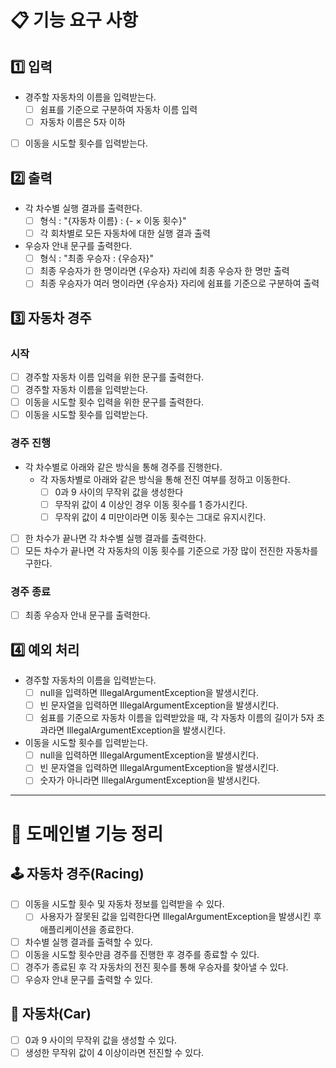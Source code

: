 # 📋 기능 요구 사항
## 1️⃣ 입력
- 경주할 자동차의 이름을 입력받는다.
    - [ ] 쉼표를 기준으로 구분하여 자동차 이름 입력
    - [ ] 자동차 이름은 5자 이하
- [ ] 이동을 시도할 횟수를 입력받는다.

## 2️⃣ 출력
- 각 차수별 실행 결과를 출력한다.
    - [ ] 형식 : "{자동차 이름} : {- $\times$ 이동 횟수}"
    - [ ] 각 회차별로 모든 자동차에 대한 실행 결과 출력
- 우승자 안내 문구를 출력한다.
    - [ ] 형식 : "최종 우승자 : {우승자}"
    - [ ] 최종 우승자가 한 명이라면 {우승자} 자리에 최종 우승자 한 명만 출력
    - [ ] 최종 우승자가 여러 명이라면 {우승자} 자리에 쉼표를 기준으로 구분하여 출력

## 3️⃣ 자동차 경주
### 시작
- [ ] 경주할 자동차 이름 입력을 위한 문구를 출력한다.
- [ ] 경주할 자동차 이름을 입력받는다.
- [ ] 이동을 시도할 횟수 입력을 위한 문구를 출력한다.
- [ ] 이동을 시도할 횟수를 입력받는다.

### 경주 진행
- 각 차수별로 아래와 같은 방식을 통해 경주를 진행한다.
    - 각 자동차별로 아래와 같은 방식을 통해 전진 여부를 정하고 이동한다.
        - [ ] 0과 9 사이의 무작위 값을 생성한다
        - [ ] 무작위 값이 4 이상인 경우 이동 횟수를 1 증가시킨다.
        - [ ] 무작위 값이 4 미만이라면 이동 횟수는 그대로 유지시킨다.
- [ ] 한 차수가 끝나면 각 차수별 실행 결과를 출력한다.
- [ ] 모든 차수가 끝나면 각 자동차의 이동 횟수를 기준으로 가장 많이 전진한 자동차를 구한다.

### 경주 종료
- [ ] 최종 우승자 안내 문구를 출력한다.

## 4️⃣ 예외 처리
- 경주할 자동차의 이름을 입력받는다.
    - [ ] null을 입력하면 IllegalArgumentException을 발생시킨다.
    - [ ] 빈 문자열을 입력하면 IllegalArgumentException을 발생시킨다.
    - [ ] 쉼표를 기준으로 자동차 이름을 입력받았을 때, 각 자동차 이름의 길이가 5자 초과라면 IllegalArgumentException을 발생시킨다.
- 이동을 시도할 횟수를 입력받는다.
    - [ ] null을 입력하면 IllegalArgumentException을 발생시킨다.
    - [ ] 빈 문자열을 입력하면 IllegalArgumentException을 발생시킨다.
    - [ ] 숫자가 아니라면 IllegalArgumentException을 발생시킨다.

---

# 📂 도메인별 기능 정리

## 🕹️ 자동차 경주(Racing)
- [ ] 이동을 시도할 횟수 및 자동차 정보를 입력받을 수 있다.
    - [ ] 사용자가 잘못된 값을 입력한다면 IllegalArgumentException을 발생시킨 후 애플리케이션을 종료한다.
- [ ] 차수별 실행 결과를 출력할 수 있다.
- [ ] 이동을 시도할 횟수만큼 경주를 진행한 후 경주를 종료할 수 있다.
- [ ] 경주가 종료된 후 각 자동차의 전진 횟수를 통해 우승자를 찾아낼 수 있다.
- [ ] 우승자 안내 문구를 출력할 수 있다.

## 🚗 자동차(Car)
- [ ] 0과 9 사이의 무작위 값을 생성할 수 있다.
- [ ] 생성한 무작위 값이 4 이상이라면 전진할 수 있다.